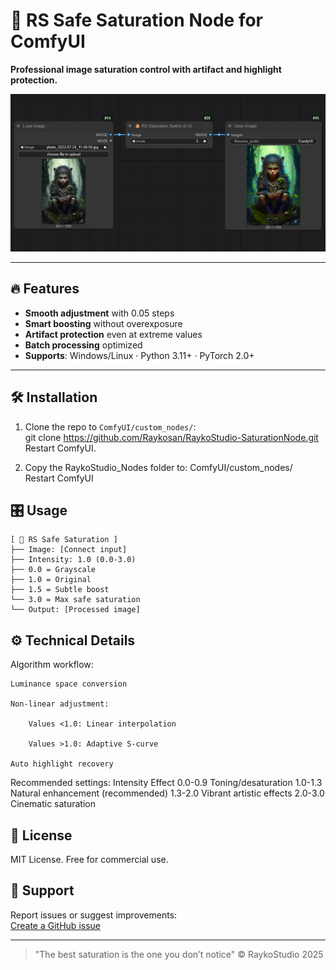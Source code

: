 # 🦊 RS Safe Saturation Node for ComfyUI  
**Professional image saturation control with artifact and highlight protection.**  

![Demo](web/preview.png)  

---

## 🔥 Features  

- **Smooth adjustment** with 0.05 steps  
- **Smart boosting** without overexposure  
- **Artifact protection** even at extreme values  
- **Batch processing** optimized  
- **Supports**: Windows/Linux · Python 3.11+ · PyTorch 2.0+  

---

## 🛠 Installation  

1. Clone the repo to `ComfyUI/custom_nodes/`:    
git clone https://github.com/Raykosan/RaykoStudio-SaturationNode.git  
Restart ComfyUI.

2. Copy the RaykoStudio_Nodes folder to: ComfyUI/custom_nodes/  
Restart ComfyUI

## 🎛 Usage

    [ 🦊 RS Safe Saturation ]
    ├── Image: [Connect input]
    ├── Intensity: 1.0 (0.0-3.0)
    ├── 0.0 = Grayscale
    ├── 1.0 = Original
    ├── 1.5 = Subtle boost
    └── 3.0 = Max safe saturation
    └── Output: [Processed image]

## ⚙️ Technical Details  
Algorithm workflow:

    Luminance space conversion

    Non-linear adjustment:

        Values <1.0: Linear interpolation

        Values >1.0: Adaptive S-curve

    Auto highlight recovery

Recommended settings:
Intensity	Effect
    0.0-0.9	Toning/desaturation
    1.0-1.3	Natural enhancement (recommended)
    1.3-2.0	Vibrant artistic effects
    2.0-3.0	Cinematic saturation
	
## 📜 License

MIT License. Free for commercial use.

## 🤝 Support

Report issues or suggest improvements:  
[Create a GitHub issue](https://github.com/Raykosan/RaykoStudio-SaturationNode/issues)

---

  > "The best saturation is the one you don’t notice" © RaykoStudio 2025
